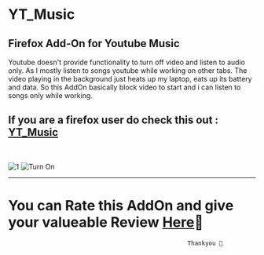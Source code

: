    
# YT_Music 
<h2> Firefox Add-On for Youtube Music </h2>
 
Youtube doesn't provide functionality to turn off video and listen to audio only. As I mostly listen to songs youtube while working on other tabs. The video playing in the background just heats up my laptop, eats up its battery and data. 
So this AddOn basically block video to start and i can listen to songs only while working.
  

## If you are a firefox user do check this out : [YT_Music](https://addons.mozilla.org/en-US/firefox/addon/yt_music/?utm_source=addons.mozilla.org&utm_medium=referral&utm_content=search)
<br>

![1](https://user-images.githubusercontent.com/37971771/153199475-fe71dbe8-a9f4-4984-9135-f29bf7db38f8.png)
![Turn On](https://user-images.githubusercontent.com/37971771/153202453-0dc6ba19-355c-4036-bb76-d46b469c8ce8.png)



----------------------------------------------------------------------------------------------------

# You can Rate this AddOn and give your valueable Review [Here](https://addons.mozilla.org/en-US/firefox/addon/yt_music/?utm_source=addons.mozilla.org&utm_medium=referral&utm_content=search)🍻
  


 
                                                       Thankyou 🍻
 
